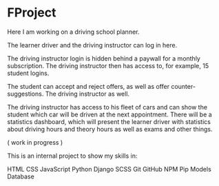 # FProject

Here I am working on a driving school planner. 

The learner driver and the driving instructor can log in here.

The driving instructor login is hidden behind a paywall for a monthly subscription. The driving instructor then has access to, for example, 15 student logins.

The student can accept and reject offers, as well as offer counter-suggestions. The driving instructor as well.

The driving instructor has access to his fleet of cars and can show the student which car will be driven at the next appointment. There will be a statistics dashboard, which will present the learner driver with statistics about driving hours and theory hours as well as exams and other things.

( work in progress )



This is an internal project to show my skills in:

HTML
CSS
JavaScript
Python
Django
SCSS
Git
GitHub
NPM
Pip
Models
Database
